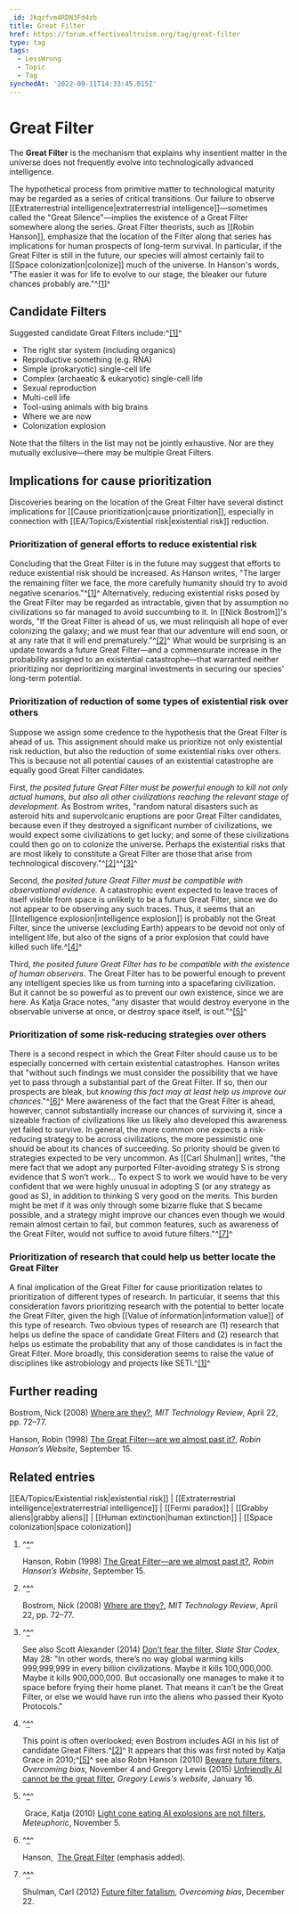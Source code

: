 ```yaml
---
_id: Jkqzfvm4RDN3Fd4zb
title: Great Filter
href: https://forum.effectivealtruism.org/tag/great-filter
type: tag
tags:
  - LessWrong
  - Topic
  - Tag
synchedAt: '2022-09-11T14:33:45.015Z'
---
```

# Great Filter

The **Great Filter** is the mechanism that explains why insentient matter in the universe does not frequently evolve into technologically advanced intelligence.

The hypothetical process from primitive matter to technological maturity may be regarded as a series of critical transitions. Our failure to observe [[Extraterrestrial intelligence|extraterrestrial intelligence]]—sometimes called the "Great Silence"—implies the existence of a Great Filter somewhere along the series. Great Filter theorists, such as [[Robin Hanson]], emphasize that the location of the Filter along that series has implications for human prospects of long-term survival. In particular, if the Great Filter is still in the future, our species will almost certainly fail to [[Space colonization|colonize]] much of the universe. In Hanson's words, "The easier it was for life to evolve to our stage, the bleaker our future chances probably are."^[\[1\]](#fnr2y8m480ses)^

Candidate Filters
-----------------

Suggested candidate Great Filters include:^[\[1\]](#fnr2y8m480ses)^

*   The right star system (including organics)
*   Reproductive something (e.g. RNA)
*   Simple (prokaryotic) single-cell life
*   Complex (archaeatic & eukaryotic) single-cell life
*   Sexual reproduction
*   Multi-cell life
*   Tool-using animals with big brains
*   Where we are now
*   Colonization explosion

Note that the filters in the list may not be jointly exhaustive. Nor are they mutually exclusive—there may be multiple Great Filters.

Implications for cause prioritization
-------------------------------------

Discoveries bearing on the location of the Great Filter have several distinct implications for [[Cause prioritization|cause prioritization]], especially in connection with [[EA/Topics/Existential risk|existential risk]] reduction.

### Prioritization of general efforts to reduce existential risk

Concluding that the Great Filter is in the future may suggest that efforts to reduce existential risk should be increased. As Hanson writes, "The larger the remaining ﬁlter we face, the more carefully humanity should try to avoid negative scenarios."^[\[1\]](#fnr2y8m480ses)^ Alternatively, reducing existential risks posed by the Great Filter may be regarded as intractable, given that by assumption no civilizations so far managed to avoid succumbing to it. In [[Nick Bostrom]]'s words, "If the Great Filter is ahead of us, we must relinquish all hope of ever colonizing the galaxy; and we must fear that our adventure will end soon, or at any rate that it will end prematurely."^[\[2\]](#fnwhee5rkhtt)^ What would be surprising is an update towards a future Great Filter—and a commensurate increase in the probability assigned to an existential catastrophe—that warranted neither prioritizing nor deprioritizing marginal investments in securing our species' long-term potential.

### Prioritization of reduction of some types of existential risk over others

Suppose we assign some credence to the hypothesis that the Great Filter is ahead of us. This assignment should make us prioritize not only existential risk reduction, but also the reduction of some existential risks over others. This is because not all potential causes of an existential catastrophe are equally good Great Filter candidates.

First, *the posited future Great Filter must be powerful enough to kill not only actual humans, but also all other civilizations reaching the relevant stage of development.* As Bostrom writes, "random natural disasters such as asteroid hits and supervolcanic eruptions are poor Great Filter candidates, because even if they destroyed a significant number of civilizations, we would expect some civilizations to get lucky; and some of these civilizations could then go on to colonize the universe. Perhaps the existential risks that are most likely to constitute a Great Filter are those that arise from technological discovery."^[\[2\]](#fnwhee5rkhtt)^^[\[3\]](#fn6pd18gduy2v)^

Second, *the posited future Great Filter must be compatible with observational evidence.* A catastrophic event expected to leave traces of itself visible from space is unlikely to be a future Great Filter, since we do not appear to be observing any such traces. Thus, it seems that an [[Intelligence explosion|intelligence explosion]] is probably not the Great Filter, since the universe (excluding Earth) appears to be devoid not only of intelligent life, but also of the signs of a prior explosion that could have killed such life.^[\[4\]](#fnrk073iobx8c)^

Third, *the posited future Great Filter has to be compatible with the existence of human observers*. The Great Filter has to be powerful enough to prevent any intelligent species like us from turning into a spacefaring civilization. But it cannot be so powerful as to prevent our own existence, since we are here. As Katja Grace notes, "any disaster that would destroy everyone in the observable universe at once, or destroy space itself, is out."^[\[5\]](#fnzavzlcfi60d)^

### Prioritization of some risk-reducing strategies over others

There is a second respect in which the Great Filter should cause us to be especially concerned with certain existential catastrophes. Hanson writes that "without such findings we must consider the possibility that we have yet to pass through a substantial part of the Great Filter. If so, then our prospects are bleak, but *knowing this fact may at least help us improve our chances*."^[\[6\]](#fnyj5fwdjttmm)^ Mere awareness of the fact that the Great Filter is ahead, however, cannot substantially increase our chances of surviving it, since a sizeable fraction of civilizations like us likely also developed this awareness yet failed to survive. In general, the more common one expects a risk-reducing strategy to be across civilizations, the more pessimistic one should be about its chances of succeeding. So priority should be given to strategies expected to be very uncommon. As [[Carl Shulman]] writes, "the mere fact that we adopt any purported Filter-avoiding strategy S is strong evidence that S won’t work... To expect S to work we would have to be very confident that we were highly unusual in adopting S (or any strategy as good as S), in addition to thinking S very good on the merits. This burden might be met if it was only through some bizarre fluke that S became possible, and a strategy might improve our chances even though we would remain almost certain to fail, but common features, such as awareness of the Great Filter, would not suffice to avoid future filters."^[\[7\]](#fndpae7x6d9pl)^

### Prioritization of research that could help us better locate the Great Filter

A final implication of the Great Filter for cause prioritization relates to prioritization of different types of research. In particular, it seems that this consideration favors prioritizing research with the potential to better locate the Great Filter, given the high [[Value of information|information value]] of this type of research. Two obvious types of research are (1) research that helps us define the space of candidate Great Filters and (2) research that helps us estimate the probability that any of those candidates is in fact the Great Filter. More broadly, this consideration seems to raise the value of disciplines like astrobiology and projects like SETI.^[\[1\]](#fnr2y8m480ses)^

Further reading
---------------

Bostrom, Nick (2008) [Where are they?](https://www.technologyreview.com/2008/04/22/220999/where-are-they/), *MIT Technology Review*, April 22, pp. 72–77.

Hanson, Robin (1998) [The Great Filter—are we almost past it?](http://mason.gmu.edu/~rhanson/greatfilter.html), *Robin Hanson’s Website*, September 15.

Related entries
---------------

[[EA/Topics/Existential risk|existential risk]] | [[Extraterrestrial intelligence|extraterrestrial intelligence]] | [[Fermi paradox]] | [[Grabby aliens|grabby aliens]] | [[Human extinction|human extinction]] | [[Space colonization|space colonization]]

1.  ^**[^](#fnrefr2y8m480ses)**^
    
    Hanson, Robin (1998) [The Great Filter—are we almost past it?](http://mason.gmu.edu/~rhanson/greatfilter.html), *Robin Hanson’s Website*, September 15.
    
2.  ^**[^](#fnrefwhee5rkhtt)**^
    
    Bostrom, Nick (2008) [Where are they?](https://www.technologyreview.com/2008/04/22/220999/where-are-they/), *MIT Technology Review*, April 22, pp. 72–77.
    
3.  ^**[^](#fnref6pd18gduy2v)**^
    
    See also Scott Alexander (2014) [Don’t fear the filter](https://slatestarcodex.com/2014/05/28/dont-fear-the-filter/), *Slate Star Codex*, May 28: "In other words, there’s no way global warming kills 999,999,999 in every billion civilizations. Maybe it kills 100,000,000. Maybe it kills 900,000,000. But occasionally one manages to make it to space before frying their home planet. That means it can’t be the Great Filter, or else we would have run into the aliens who passed their Kyoto Protocols."
    
4.  ^**[^](#fnrefrk073iobx8c)**^
    
    This point is often overlooked; even Bostrom includes AGI in his list of candidate Great Filters.^[\[2\]](#fnwhee5rkhtt)^ It appears that this was first noted by Katja Grace in 2010;^[\[5\]](#fnzavzlcfi60d)^ see also Robn Hanson (2010) [Beware future filters](http://www.overcomingbias.com/2010/11/beware-future-filters.html), *Overcoming bias*, November 4 and Gregory Lewis (2015) [Unfriendly AI cannot be the great filter](https://medium.com/@gjlewis/unfriendly-ai-cannot-be-the-great-filter-8d609af39b6c), *Gregory Lewis's website*, January 16.
    
5.  ^**[^](#fnrefzavzlcfi60d)**^
    
     Grace, Katja (2010) [Light cone eating AI explosions are not filters](https://meteuphoric.com/2010/11/05/light-cone-eating-ai-explosions-are-not-filters/), *Meteuphoric*, November 5.
    
6.  ^**[^](#fnrefyj5fwdjttmm)**^
    
    Hanson,  [The Great Filter](http://mason.gmu.edu/~rhanson/greatfilter.html) (emphasis added).
    
7.  ^**[^](#fnrefdpae7x6d9pl)**^
    
    Shulman, Carl (2012) [Future filter fatalism](http://www.overcomingbias.com/2012/12/future-filter-fatalism.html), *Overcoming bias*, December 22.
